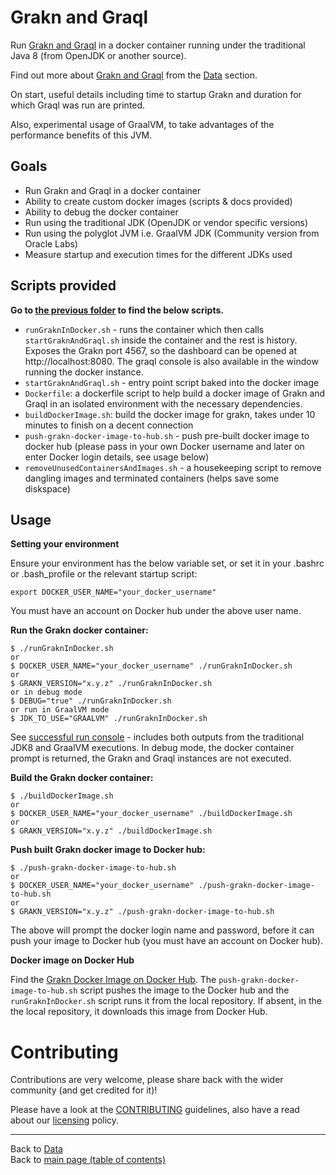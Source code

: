 # Grakn and Graql

Run [Grakn and Graql](http://grakn.ai) in a docker container running under the traditional Java 8 (from OpenJDK or another source).

Find out more about [Grakn and Graql](http://grakn.ai) from the [Data](../../../../../data/README.md#databases) section.

On start, useful details including time to startup Grakn and duration for which Graql was run are printed.

Also, experimental usage of GraalVM, to take advantages of the performance benefits of this JVM. 

## Goals

- Run Grakn and Graql in a docker container
- Ability to create custom docker images (scripts & docs provided)
- Ability to debug the docker container
- Run using the traditional JDK (OpenJDK or vendor specific versions)
- Run using the polyglot JVM i.e. GraalVM JDK (Community version from Oracle Labs)
- Measure startup and execution times for the different JDKs used

## Scripts provided

**Go to [the previous folder](../grakn) to find the below scripts.**

- `runGraknInDocker.sh` - runs the container which then calls `startGraknAndGraql.sh` inside the container and the rest is history.  Exposes the Grakn port 4567, so the dashboard can be opened at http://localhost:8080. The graql console is also available in the window running the docker instance.
- `startGraknAndGraql.sh` - entry point script baked into the docker image
- `Dockerfile`: a dockerfile script to help build a docker image of Grakn and Graql in an isolated environment with the necessary dependencies.
- `buildDockerImage.sh`: build the docker image for grakn, takes under 10 minutes to finish on a decent connection
- `push-grakn-docker-image-to-hub.sh` - push pre-built docker image to docker hub (please pass in your own Docker username and later on enter Docker login details, see usage below)
- `removeUnusedContainersAndImages.sh` - a housekeeping script to remove dangling images and terminated containers (helps save some diskspace)

## Usage

**Setting your environment**

Ensure your environment has the below variable set, or set it in your .bashrc or .bash_profile or the relevant startup script:

```
export DOCKER_USER_NAME="your_docker_username"
```

You must have an account on Docker hub under the above user name.

**Run the Grakn docker container:**

```
$ ./runGraknInDocker.sh
or
$ DOCKER_USER_NAME="your_docker_username" ./runGraknInDocker.sh
or
$ GRAKN_VERSION="x.y.z" ./runGraknInDocker.sh
or in debug mode
$ DEBUG="true" ./runGraknInDocker.sh
or run in GraalVM mode
$ JDK_TO_USE="GRAALVM" ./runGraknInDocker.sh
```

See [successful run console](successful-run-console.md) - includes both outputs from the traditional JDK8 and GraalVM executions. 
In debug mode, the docker container prompt is returned, the Grakn and Graql instances are not executed.

**Build the Grakn docker container:**

```
$ ./buildDockerImage.sh
or
$ DOCKER_USER_NAME="your_docker_username" ./buildDockerImage.sh
or
$ GRAKN_VERSION="x.y.z" ./buildDockerImage.sh
```

**Push built Grakn docker image to Docker hub:**

```
$ ./push-grakn-docker-image-to-hub.sh
or
$ DOCKER_USER_NAME="your_docker_username" ./push-grakn-docker-image-to-hub.sh
or
$ GRAKN_VERSION="x.y.z" ./push-grakn-docker-image-to-hub.sh
```

The above will prompt the docker login name and password, before it can push your image to Docker hub (you must have an account on Docker hub).

**Docker image on Docker Hub**

Find the [Grakn Docker Image on Docker Hub](https://hub.docker.com/r/neomatrix369/grakn). The `push-grakn-docker-image-to-hub.sh` script pushes the image to the Docker hub and the `runGraknInDocker.sh` script runs it from the local repository. If absent, in the the local repository, it downloads this image from Docker Hub.

# Contributing

Contributions are very welcome, please share back with the wider community (and get credited for it)!

Please have a look at the [CONTRIBUTING](CONTRIBUTING.md) guidelines, also have a read about our [licensing](LICENSE.md) policy.

---

Back to [Data](../../../../../data/README.md)</br>
Back to [main page (table of contents)](../../../../README.md)